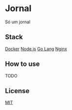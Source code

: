 # Jornal

Só um jornal

## Stack

[Docker]()
[Node.js]()
[Go Lang]()
[Nginx](https://nginx.org/)

## How to use

TODO

## License

[MIT](./LICENSE)
